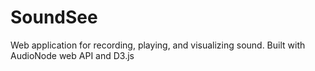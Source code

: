 # SoundSee
Web application for recording, playing, and visualizing sound. Built with AudioNode web API and D3.js 
